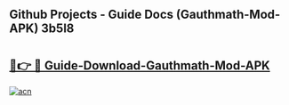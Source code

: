 ## Github Projects - Guide Docs (Gauthmath-Mod-APK) 3b5l8

# <h2><a href="https://apkcomod.com?title=Gauthmath-Mod-APK">🔗👉 🔴 Guide-Download-Gauthmath-Mod-APK </a></h2>

[![acn](https://github.com/user-attachments/assets/0f9c940e-d8b0-45ae-aac7-cd30a18b3e1c)](https://apkcomod.com?title=Gauthmath-Mod-APK)

